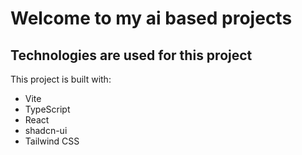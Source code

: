 # Welcome to my ai based projects
##  Technologies are used for this project

This project is built with:

- Vite
- TypeScript
- React
- shadcn-ui
- Tailwind CSS



